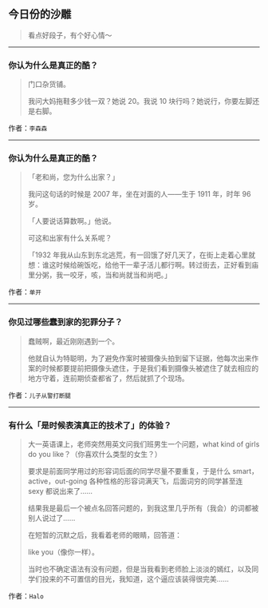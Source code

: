 ## 今日份的沙雕

> 看点好段子，有个好心情～


 
---

### 你认为什么是真正的酷？

> 门口杂货铺。
> 
> 我问大妈拖鞋多少钱一双？她说 20。我说 10 块行吗？她说行，你要左脚还是右脚。


作者：`李森森`

---

### 你认为什么是真正的酷？

> 「老和尚，您为什么出家？」
> 
> 我问这句话的时候是 2007 年，坐在对面的人——生于 1911 年，时年 96 岁。
> 
> 「人要说话算数啊。」他说。
> 
> 可这和出家有什么关系呢？
> 
> 「1932 年我从山东到东北逃荒，有一回饿了好几天了，在街上走着心里就想：谁这时候给碗饭吃，给他干一辈子活儿都行啊。转过街去，正好看到庙里分粥，我一咬牙，咳，当和尚就当和尚吧。」


作者：`单开`

---

### 你见过哪些蠢到家的犯罪分子？

> 蠢贼啊，最近刚刚遇到一个。
> 
> 他就自认为特聪明，为了避免作案时被摄像头拍到留下证据，他每次出来作案的时候都要提前把摄像头遮住，于是我们看到摄像头被遮住了就去相应的地方守着，连前期侦查都省了，然后就抓了个现场。


作者：`儿子从警打断腿`

---

### 有什么「是时候表演真正的技术了」的体验？

> 大一英语课上，老师突然用英文问我们班男生一个问题，what kind of girls do you like？（你喜欢什么类型的女生？）
> 
> 要求是前面同学用过的形容词后面的同学尽量不要重复，于是什么 smart，active，out-going 各种性格的形容词满天飞，后面词穷的同学甚至连 sexy 都说出来了……
> 
> 结果我是最后一个被点名回答问题的，到我这里几乎所有（我会）的词都被别人说过了……
> 
> 在短暂的沉默之后，我看着老师的眼睛，回答道：
> 
> like you（像你一样）。
> 
> 当时也不确定语法有没有问题，但是当我看到老师脸上淡淡的嫣红，以及同学们投来的不可置信的目光，我知道，这个逼应该装得很完美……


作者：`Halo`